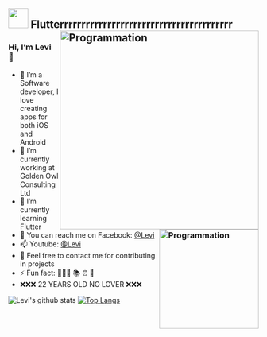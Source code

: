 
## <img height="40" src="https://raw.githubusercontent.com/innng/innng/master/assets/kyubey.gif"/> Flutterrrrrrrrrrrrrrrrrrrrrrrrrrrrrrrrrrrrrrrr<img align="right" src="https://thumbs.gfycat.com/CourteousElaborateGuineafowl-size_restricted.gif" alt="Programmation" width="400" />
### Hi, I’m Levi 👋<img align="right" src="https://octodex.github.com/images/hula_loop_octodex03.gif" alt="Programmation" width="200" />
- 📱  I’m a Software developer, I love creating apps for both iOS and Android
- 🔭 I’m currently working at Golden Owl Consulting Ltd
- 🌱 I’m currently learning Flutter
- 💬 You can reach me on Facebook: [@Levi](https://www.facebook.com/phuc.tan.0907)
- 📫 Youtube: [@Levi](https://www.youtube.com/channel/UCtvqqyPF0GYABKoOQVDy-LQ)
- 🧩 Feel free to contact me for contributing in projects
- ⚡ Fun fact: 🧑🏻‍💻 📚 ⏰ 🎵
- ❌❌❌ 22 YEARS OLD NO LOVER ❌❌❌

![Levi's github stats](https://github-readme-stats.vercel.app/api?username=tanphuccgl&show_icons=true&theme=buefy&show_icons=true&count_private=true) [![Top Langs](https://github-readme-stats.vercel.app/api/top-langs/?username=tanphuccgl&layout=compact)](https://github.com/anuraghazra/github-readme-stats)
